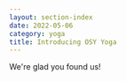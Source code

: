 ```yaml
---
layout: section-index
date: 2022-05-06
category: yoga
title: Introducing OSY Yoga
---
```

We're glad you found us!